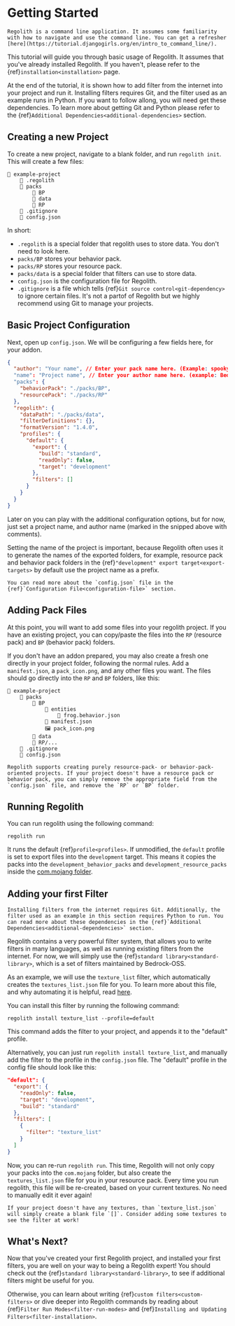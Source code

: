 # Getting Started

```{warning}
Regolith is a command line application. It assumes some familiarity with how to navigate and use the command line. You can get a refresher [here](https://tutorial.djangogirls.org/en/intro_to_command_line/).
```

This tutorial will guide you through basic usage of Regolith. It assumes that you've already installed Regolith. If you haven't, please refer to the {ref}`installation<installation>` page.

At the end of the tutorial, it is shown how to add filter from the internet into your project and run it. Installing filters requires Git, and the filter used as an example runs in Python. If you want to follow allong, you will need get these dependencies. To learn more about getting Git and Python please refer to the {ref}`Additional Dependencies<additional-dependencies>` section.

## Creating a new Project

To create a new project, navigate to a blank folder, and run `regolith init`. This will create a few files:

```text
📂 example-project
    📂 .regolith
    📂 packs
        📂 BP
        📂 data
        📂 RP
    📄 .gitignore
    📄 config.json
```

In short:
 - `.regolith` is a special folder that regolith uses to store data. You don't need to look here.
 - `packs/BP` stores your behavior pack.
 - `packs/RP` stores your resource pack.
 - `packs/data` is a special folder that filters can use to store data.
 - `config.json` is the configuration file for Regolith.
 - `.gitignore` is a file which tells {ref}`Git source control<git-dependency>` to ignore certain files. It's not a partof of Regolith but we highly recommend using Git to manage your projects.

## Basic Project Configuration

Next, open up `config.json`. We will be configuring a few fields here, for your addon.

```json
{
  "author": "Your name", // Enter your pack name here. (Example: spooky_gravestones)
  "name": "Project name", // Enter your author name here. (example: Bedrock-OSS)
  "packs": {
    "behaviorPack": "./packs/BP",
    "resourcePack": "./packs/RP"
  },
  "regolith": {
    "dataPath": "./packs/data",
    "filterDefinitions": {},
    "formatVersion": "1.4.0",
    "profiles": {
      "default": {
        "export": {
          "build": "standard",
          "readOnly": false,
          "target": "development"
        },
        "filters": []
      }
    }
  }
}
```

Later on you can play with the additional configuration options, but for now, just set a project name, and author name (marked in the snipped above with comments).

Setting the name of the project is important, because Regolith often uses it to generate the names of the exported folders, for example, resource pack and behavior pack folders in the {ref}`"development" export target<export-targets>` by default use the project name as a prefix.

```{note}
You can read more about the `config.json` file in the {ref}`Configuration File<configuration-file>` section.
```

## Adding Pack Files

At this point, you will want to add some files into your regolith project. If you have an existing project, you can copy/paste the files into the `RP` (resource pack) and `BP` (behavior pack) folders. 

If you don't have an addon prepared, you may also create a fresh one directly in your project folder, following the normal rules. Add a `manifest.json`, a `pack_icon.png`, and any other files you want. The files should go directly into the `RP` and `BP` folders, like this:

```text
📂 example-project
    📂 packs
        📂 BP
            📂 entities
                📄 frog.behavior.json
            📄 manifest.json
            🖼️ pack_icon.png
        📂 data
        📂 RP/...
    📄 .gitignore
    📄 config.json
```

```{note}
Regolith supports creating purely resource-pack- or behavior-pack-oriented projects. If your project doesn't have a resource pack or behavior pack, you can simply remove the appropriate field from the `config.json` file, and remove the `RP` or `BP` folder.
```

## Running Regolith

You can run regolith using the following command:
```
regolith run
```
It runs the default {ref}`profile<profiles>`. If unmodified, the `default` profile is set to export files into the `development` target. This means it copies the packs into the `development_behavior_packs` and `development_resource_packs` inside the [com.mojang folder](https://wiki.bedrock.dev/guide/project-setup.html#the-com-mojang-folder).

## Adding your first Filter

```{warning}
Installing filters from the internet requires Git. Additionally, the filter used as an example in this section requires Python to run. You can read more about these dependencies in the {ref}`Additional Dependencies<additional-dependencies>` section.
```

Regolith contains a very powerful filter system, that allows you to write filters in many languages, as well as running existing filters from the internet. For now, we will simply use the {ref}`standard library<standard-library>`, which is a set of filters maintained by Bedrock-OSS.

As an example, we will use the `texture_list` filter, which automatically creates the `textures_list.json` file for you. To learn more about this file, and why automating it is helpful, read [here](https://wiki.bedrock.dev/concepts/textures-list.html).

You can install this filter by running the following command:
```
regolith install texture_list --profile=default
``` 
This command adds the filter to your project, and appends it to the "default" profile.

Alternatively, you can just run `regolith install texture_list`, and manually add the filter to the profile in the `config.json` file. The "default" profile in the config file should look like this:
```json
"default": {
  "export": {
    "readOnly": false,
    "target": "development",
    "build": "standard"
  },
  "filters": [
    {
      "filter": "texture_list"
    }
  ]
}
```
Now, you can re-run `regolith run`. This time, Regolith will not only copy your packs into the `com.mojang` folder, but also create the `textures_list.json` file for you in your resource pack. Every time you run regolith, this file will be re-created, based on your current textures. No need to manually edit it ever again!

```{warning}
If your project doesn't have any textures, than `texture_list.json` will simply create a blank file `[]`. Consider adding some textures to see the filter at work!
```

## What's Next?

Now that you've created your first Regolith project, and installed your first filters, you are well on your way to being a Regolith expert! You should check out the {ref}`standard library<standard-library>`, to see if additional filters might be useful for you.

Otherwise, you can learn about writing {ref}`custom filters<custom-filters>` or dive deeper into Regolith commands by reading about {ref}`Filter Run Modes<filter-run-modes>` and {ref}`Installing and Updating Filters<filter-installation>`.
